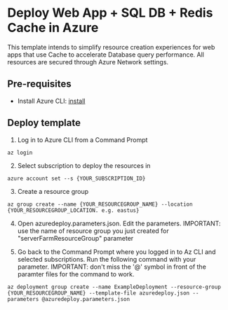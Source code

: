 # Deploy Web App + SQL DB + Redis Cache in Azure

This template intends to simplify resource creation experiences for web apps that use Cache to accelerate Database query performance. All resources are secured through Azure Network settings.

## Pre-requisites
* Install Azure CLI: [install](https://docs.microsoft.com/cli/azure/install-azure-cli)

## Deploy template
1. Log in to Azure CLI from a Command Prompt
```
az login
```

2. Select subscription to deploy the resources in
```
azure account set --s {YOUR_SUBSCRIPTION_ID}
```

3. Create a resource group
```
az group create --name {YOUR_RESOURCEGROUP_NAME} --location {YOUR_RESOURCEGROUP_LOCATION. e.g. eastus}
```

4. Open azuredeploy.parameters.json. Edit the parameters. IMPORTANT: use the name of resource group you just created for "serverFarmResourceGroup" parameter

5. Go back to the Command Prompt where you logged in to Az CLI and selected subscriptions. Run the following command with your parameter. IMPORTANT: don't miss the '@' symbol in front of the paramter files for the command to work.
```
az deployment group create --name ExampleDeployment --resource-group {YOUR_RESOURCEGROUP_NAME} --template-file azuredeploy.json --parameters @azuredeploy.parameters.json
```
